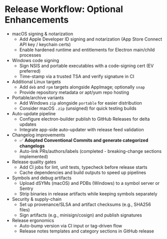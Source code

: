 # Release Workflow: Optional Enhancements

- macOS signing & notarization
  - Add Apple Developer ID signing and notarization (App Store Connect API key / keychain certs)
  - Enable hardened runtime and entitlements for Electron main/child processes
- Windows code signing
  - Sign NSIS and portable executables with a code-signing cert (EV preferred)
  - Time-stamp via a trusted TSA and verify signature in CI
- Additional Linux targets
  - Add `deb` and `rpm` targets alongside AppImage; optionally `snap`
  - Provide repository metadata or apt/yum repo hosting
- Portable/archive variants
  - Add Windows `zip` alongside `portable` for easier distribution
  - Consider macOS `.zip` (unsigned) for quick testing builds
- Auto-update pipeline
  - Configure electron-builder publish to GitHub Releases for delta updates
  - Integrate app-side auto-updater with release feed validation
- Changelog improvements
  - ✅ **Adopted Conventional Commits and generate categorized changelogs**
  - Auto-link PRs/authors/labels (completed - breaking-change sections implemented)
- Release quality gates
  - Add CI jobs for lint, unit tests, typecheck before release starts
  - Cache dependencies and build outputs to speed up pipelines
- Symbols and debug artifacts
  - Upload dSYMs (macOS) and PDBs (Windows) to a symbol server or Sentry
  - Strip binaries in release artifacts while keeping symbols separately
- Security & supply-chain
  - Set up provenance/SLSA and artifact checksums (e.g., SHA256 files)
  - Sign artifacts (e.g., minisign/cosign) and publish signatures
- Release ergonomics
  - Auto-bump version via CI input or tag-driven flow
  - Release notes templates and category sections in GitHub release
